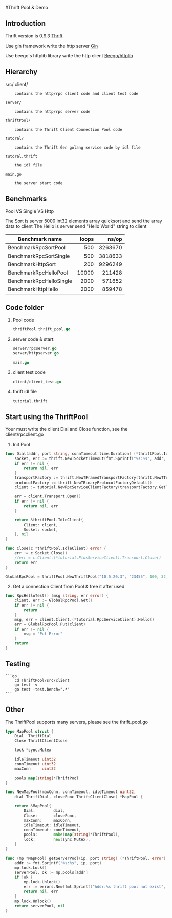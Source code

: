 #Thrift Pool & Demo

## Introduction

Thrift version is 0.9.3 [Thrift](https://github.com/apache/thrift)

Use gin framework write the http server [Gin](https://github.com/gin-gonic/gin)

Use beego's httplib library write the http client [Beego/httplib](https://github.com/astaxie/beego/tree/master/httplib)


## Hierarchy

src/
    client/

        contains the http/rpc client code and client test code

    server/

        contains the http/rpc server code

    thriftPool/

        contains the Thrift Client Connection Pool code

    tutoral/

        contains the Thrift Gen golang service code by idl file

    tutoral.thrift

        the idl file

    main.go

        the server start code


## Benchmarks

Pool VS Single VS Http

The Sort is server 5000 int32 elements array quicksort and send the array data to client
The Hello is server send "Hello World" string to client

Benchmark name                  | loops     | ns/op
--------------------------------|----------:|----------:
BenchmarkRpcSortPool            |  500      | 3263670
BenchmarkRpcSortSingle          |  500      | 3818633
BenchmarkHttpSort               |  200      | 9296249
BenchmarkRpcHelloPool           |  10000    | 211428
BenchmarkRpcHelloSingle         |   2000    | 571652
BenchmarkHttpHello              |   2000    | 859478


## Code folder

1. Pool code
    ```go
    thriftPool.thrift_pool.go
    ```

2. server code & start:

    ```go
    server/rpcserver.go
    server/httpserver.go

    main.go
    ```

3. client test code

    ```go
    client/client_test.go
    ```

4. thrift idl file
    ```go
    tutorial.thrift
    ```

## Start using the ThriftPool

Your must write the client Dial and Close function, see the client/rpcclient.go

1. Init Pool

```go
func Dial(addr, port string, connTimeout time.Duration) (*thriftPool.IdleClient, error) {
    socket, err := thrift.NewTSocketTimeout(fmt.Sprintf("%s:%s", addr, port), connTimeout)
    if err != nil {
        return nil, err
    }
    transportFactory := thrift.NewTFramedTransportFactory(thrift.NewTTransportFactory())
    protocolFactory := thrift.NewTBinaryProtocolFactoryDefault()
    client := tutorial.NewRpcServiceClientFactory(transportFactory.GetTransport(socket), protocolFactory)

    err = client.Transport.Open()
    if err != nil {
        return nil, err
    }

    return &thriftPool.IdleClient{
        Client: client,
        Socket: socket,
    }, nil
}

func Close(c *thriftPool.IdleClient) error {
    err := c.Socket.Close()
    //err = c.Client.(*tutorial.PlusServiceClient).Transport.Close()
    return err
}

GlobalRpcPool = thriftPool.NewThriftPool("10.5.20.3", "23455", 100, 32, 600, Dial, Close)
```

2. Get a connection Client from Pool & free it after used

```go
func RpcHelloTest() (msg string, err error) {
    client, err := GlobalRpcPool.Get()
    if err != nil {
        return
    }
    msg, err = client.Client.(*tutorial.RpcServiceClient).Hello()
    err = GlobalRpcPool.Put(client)
    if err != nil {
        msg = "Put Error"
    }
    return
}
```

## Testing

    ```go
        cd ThriftPool/src/client
        go test -v
        go test -test.bench=".*"
    ```

## Other

The ThriftPool supports many servers, please see the thrift_pool.go

```go
type MapPool struct {
    Dial  ThriftDial
    Close ThriftClientClose

    lock *sync.Mutex

    idleTimeout uint32
    connTimeout uint32
    maxConn     uint32

    pools map[string]*ThriftPool
}

func NewMapPool(maxConn, connTimeout, idleTimeout uint32,
    dial ThriftDial, closeFunc ThriftClientClose) *MapPool {

    return &MapPool{
        Dial:        dial,
        Close:       closeFunc,
        maxConn:     maxConn,
        idleTimeout: idleTimeout,
        connTimeout: connTimeout,
        pools:       make(map[string]*ThriftPool),
        lock:        new(sync.Mutex),
    }
}

func (mp *MapPool) getServerPool(ip, port string) (*ThriftPool, error) {
    addr := fmt.Sprintf("%s:%s", ip, port)
    mp.lock.Lock()
    serverPool, ok := mp.pools[addr]
    if !ok {
        mp.lock.Unlock()
        err := errors.New(fmt.Sprintf("Addr:%s thrift pool not exist", addr))
        return nil, err
    }
    mp.lock.Unlock()
    return serverPool, nil
}
```